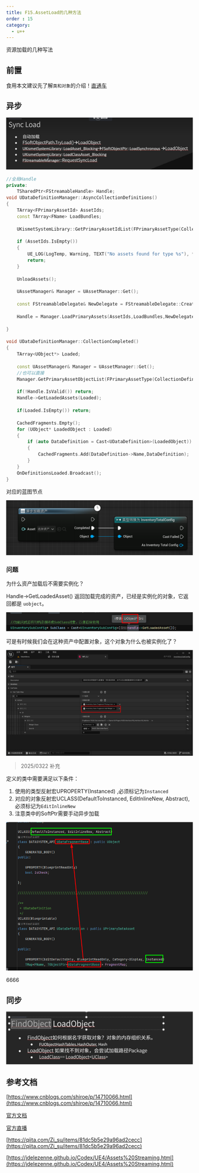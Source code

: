 ```yaml
---
title: F15.AssetLoad的几种方法
order : 15
category:
  - u++
---
```


<chatmessage avatar="../../assets/emoji/hx.png" :avatarWidth="40" >
资源加载的几种写法
</chatmessage>

## 前置

<chatmessage avatar="../../assets/emoji/bqb (2).png" :avatarWidth="40" alignLeft>

食用本文建议先了解`类和对象`的介绍！[直通车](10-PTRINUE.md)

</chatmessage>

## 异步

![](..%2Fassets%2Fload001.png)

```cpp
//全局Handle
private:
	TSharedPtr<FStreamableHandle> Handle;
void UDataDefinitionManager::AsyncCollectionDefinitions()
{
	TArray<FPrimaryAssetId> AssetIds;
	const TArray<FName> LoadBundles;
	
	UKismetSystemLibrary::GetPrimaryAssetIdList(FPrimaryAssetType(CollectionDefinitionTypeName), AssetIds);

	if (AssetIds.IsEmpty())
	{
		UE_LOG(LogTemp, Warning, TEXT("No assets found for type %s"), *CollectionDefinitionTypeName.ToString());
		return;
	}
	
	UnloadAssets();
	
	UAssetManager& Manager = UAssetManager::Get();
	
	const FStreamableDelegate& NewDelegate = FStreamableDelegate::CreateUObject(this, &UDataDefinitionManager::CollectionCompleted);
	
	Handle = Manager.LoadPrimaryAssets(AssetIds,LoadBundles,NewDelegate);
	
}

void UDataDefinitionManager::CollectionCompleted()
{
	TArray<UObject*> Loaded;

	const UAssetManager& Manager = UAssetManager::Get();
	//也可以直接
	Manager.GetPrimaryAssetObjectList(FPrimaryAssetType(CollectionDefinitionTypeName),Loaded);

	if(!Handle.IsValid()) return;
	Handle->GetLoadedAssets(Loaded);
	
	if(Loaded.IsEmpty()) return;
	
	CachedFragments.Empty();
	for (UObject* LoadedObject : Loaded)
	{
		if (auto DataDefinition = Cast<UDataDefinition>(LoadedObject))
		{
			CachedFragments.Add(DataDefinition->Name,DataDefinition);
		}
	}
	OnDefinitionsLoaded.Broadcast();
}

```

<chatmessage avatar="../../assets/emoji/ybk.png" :avatarWidth="40" alignLeft>
对应的蓝图节点
</chatmessage>

![](..%2Fassets%2Floadassets.png)

### 问题
<chatmessage avatar="../../assets/emoji/hx.png" :avatarWidth="40" >
为什么资产加载后不需要实例化？
</chatmessage>

<chatmessage avatar="../../assets/emoji/hx.png" :avatarWidth="40" alignLeft >

Handle->GetLoadedAsset() 返回加载完成的资产，已经是实例化的对象，它返回都是 `uobject`。

</chatmessage>

![](..%2Fassets%2Fuobject.png)

<chatmessage avatar="../../assets/emoji/hx.png" :avatarWidth="40" >
可是有时候我们会在这种资产中配置对象，这个对象为什么也被实例化了？
</chatmessage>

![](..%2Fassets%2Fslih.png)


>2025/0322 补充

<chatmessage avatar="../../assets/emoji/hx.png" :avatarWidth="40" alignLeft >
定义的类中需要满足以下条件：
</chatmessage>

1. 使用的类型反射宏UPROPERTY(Instanced) ,必须标记为`Instanced`
2. 对应的对象反射宏UCLASS(DefaultToInstanced, EditInlineNew, Abstract),必须标记为`EditInlineNew`
3. 注意类中的SoftPtr需要手动异步加载

![](..%2Fassets%2FAyscLoad.png)

<chatmessage avatar="../../assets/emoji/hx.png" :avatarWidth="40" >
6666
</chatmessage>

## 同步

![](..%2Fassets%2Fload002.png)


## 参考文档

[https://www.cnblogs.com/shiroe/p/14710066.html](https://www.cnblogs.com/shiroe/p/14710066.html)

[官方文档](https://docs.unrealengine.com/5.3/zh-CN/asynchronous-asset-loading-in-unreal-engine/)


[官方直播](https://www.bilibili.com/video/BV1Mr4y1A7nZ/?t=1h03m33s&vd_source=fc61eb54bf3245afbff2be6b8c1ebfc2)

[https://qiita.com/Zi_su/items/81dc5b5e29a96ad2cecc](https://qiita.com/Zi_su/items/81dc5b5e29a96ad2cecc)

[https://jdelezenne.github.io/Codex/UE4/Assets%20Streaming.html](https://jdelezenne.github.io/Codex/UE4/Assets%20Streaming.html)